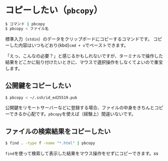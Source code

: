 # コピーしたい（``pbcopy``）

```bash
$ コマンド | pbcopy
$ pbcopy < ファイル名
```

標準入力（``stdin``）のデータをクリップボードにコピーするコマンドです。
コピーした内容はいつもどおり{kbd}``cmd + v``でペーストできます。

「えっ、こんなの必要？」と感じるかもしれないですが、ターミナルで操作した結果をどこかに貼り付けたいときに、マウスで選択操作をしなくてよいので重宝します。

## 公開鍵をコピーしたい

```bash
$ pbcopy < ~/.ssh/id_ed25519.pub
```

公開鍵をリモートサーバーなどに登録する場合、ファイルの中身をきちんとコピーできるか心配です。``pbcopy``を使えば（経験上）間違いないです。

## ファイルの検索結果をコピーしたい

```bash
$ find . -type f -name "*.html" | pbcopy
```

``find``を使って検索して表示した結果をマウス操作をせずにコピーできます。ss
